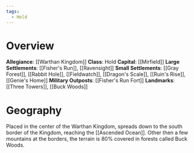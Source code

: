 ```yaml
---
tags:
  - Hold
---
```

# Overview
**Allegiance**: [[Warthan Kingdom]]
**Class**: Hold
**Capital**: [[Mirfield]]
**Large Settlements**: [[Fisher's Run]], [[Ravensight]]
**Small Settlements**: [[Gray Forest]], [[Rabbit Hole]], [[Fieldwatch]], [[Dragon's Scale]], [[Ruin's Rise]], [[Genie's Home]]
**Military Outposts**: [[Fisher's Run Fort]]
**Landmarks**: [[Three Towers]], [[Buck Woods]]

# Geography
Placed in the center of the Warthan Kingdom, spreads down to the south border of the Kingdom, reaching the [[Ascended Ocean]].
Other then a few mountains at the borders, the terrain is 80% covered in forests called Buck Woods.